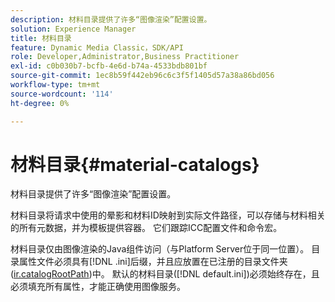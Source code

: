 ```yaml
---
description: 材料目录提供了许多“图像渲染”配置设置。
solution: Experience Manager
title: 材料目录
feature: Dynamic Media Classic，SDK/API
role: Developer,Administrator,Business Practitioner
exl-id: c0b030b7-bcfb-4e6d-b74a-4533bdb801bf
source-git-commit: 1ec8b59f442eb96c6c3f5f1405d57a38a86bd056
workflow-type: tm+mt
source-wordcount: '114'
ht-degree: 0%

---
```


# 材料目录{#material-catalogs}

材料目录提供了许多“图像渲染”配置设置。

材料目录将请求中使用的晕影和材料ID映射到实际文件路径，可以存储与材料相关的所有元数据，并为模板提供容器。 它们跟踪ICC配置文件和命令宏。

材料目录仅由图像渲染的Java组件访问（与Platform Server位于同一位置）。 目录属性文件必须具有[!DNL .ini]后缀，并且应放置在已注册的目录文件夹([ir.catalogRootPath](../../../../../../ir-api/server-admin/image-rendering-api-ref/c-ir-server-administration/c-ir-configuration-settings-reference/c-ir-catalog-folder.md#concept-1c1d308112054bb99e3895c3fb8ca5f7))中。 默认的材料目录([!DNL default.ini])必须始终存在，且必须填充所有属性，才能正确使用图像服务。
